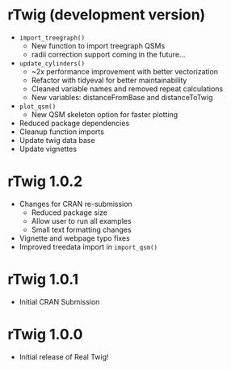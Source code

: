 # rTwig (development version)

-   `import_treegraph()`
    -   New function to import treegraph QSMs
    -   radii correction support coming in the future...
-   `update_cylinders()`
    -   \~2x performance improvement with better vectorization
    -   Refactor with tidyeval for better maintainability
    -   Cleaned variable names and removed repeat calculations
    -   New variables: distanceFromBase and distanceToTwig
-   `plot_qsm()`
    -   New QSM skeleton option for faster plotting
-   Reduced package dependencies
-   Cleanup function imports
-   Update twig data base
-   Update vignettes

# rTwig 1.0.2

-   Changes for CRAN re-submission
    -   Reduced package size
    -   Allow user to run all examples
    -   Small text formatting changes
-   Vignette and webpage typo fixes
-   Improved treedata import in `import_qsm()`

# rTwig 1.0.1

-   Initial CRAN Submission

# rTwig 1.0.0

-   Initial release of Real Twig!
